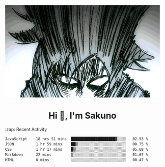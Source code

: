 <body>
<h1 align="center"></h1>
<br>
<div align="center">
<img width="auto" height="300" src="Img/mobFreakoutLonger.gif"/>
</div>
</div>
<h1 align="center">Hi 👋, I'm Sakuno</h1>
:zap: Recent Activity

<!--START_SECTION:waka-->

```txt
JavaScript    18 hrs 51 mins  ████████████████████▓░░░░   82.53 %
JSON          1 hr 59 mins    ██▒░░░░░░░░░░░░░░░░░░░░░░   08.75 %
CSS           1 hr 17 mins    █▒░░░░░░░░░░░░░░░░░░░░░░░   05.68 %
Markdown      22 mins         ▒░░░░░░░░░░░░░░░░░░░░░░░░   01.67 %
HTML          6 mins          ░░░░░░░░░░░░░░░░░░░░░░░░░   00.47 %
```

<!--END_SECTION:waka-->
